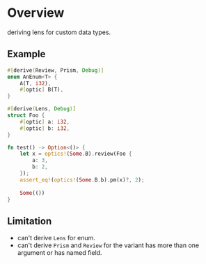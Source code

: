 # Overview
deriving lens for custom data types.

## Example
```rust
#[derive(Review, Prism, Debug)]
enum AnEnum<T> {
    A(T, i32),
    #[optic] B(T),
}

#[derive(Lens, Debug)]
struct Foo {
    #[optic] a: i32,
    #[optic] b: i32,
}

fn test() -> Option<()> {
    let x = optics!(Some.B).review(Foo {
        a: 3,
        b: 2,
    });
    assert_eq!(optics!(Some.B.b).pm(x)?, 2);
    
    Some(())
}
```

## Limitation
* can't derive `Lens` for enum.
* can't derive `Prism` and `Review` for the variant has more than one argument or has named field.